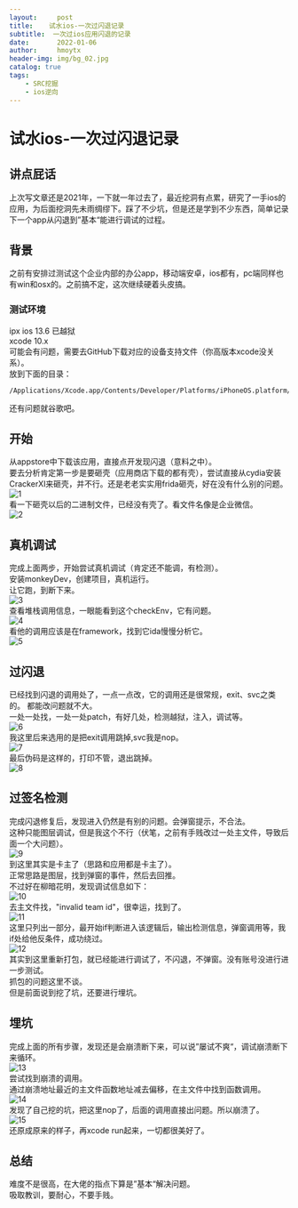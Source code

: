 ```yaml
---
layout:     post
title:    试水ios-一次过闪退记录
subtitle:  一次过ios应用闪退的记录
date:       2022-01-06
author:     hmoytx
header-img: img/bg_02.jpg
catalog: true
tags:
    - SRC挖掘
    - ios逆向
---
```

# 试水ios-一次过闪退记录

## 讲点屁话
上次写文章还是2021年，一下就一年过去了，最近挖洞有点累，研究了一手ios的应用，为后面挖洞先未雨绸缪下。踩了不少坑，但是还是学到不少东西，简单记录下一个app从闪退到”基本“能进行调试的过程。  

## 背景
之前有安排过测试这个企业内部的办公app，移动端安卓，ios都有，pc端同样也有win和osx的。之前搞不定，这次继续硬着头皮搞。   
### 测试环境
ipx ios 13.6   已越狱  
xcode 10.x   
可能会有问题，需要去GitHub下载对应的设备支持文件（你高版本xcode没关系）。   
放到下面的目录：  
```
/Applications/Xcode.app/Contents/Developer/Platforms/iPhoneOS.platform/DeviceSupport
```  
还有问题就谷歌吧。  

## 开始
从appstore中下载该应用，直接点开发现闪退（意料之中）。  
要去分析肯定第一步是要砸壳（应用商店下载的都有壳），尝试直接从cydia安装CrackerXI来砸壳，并不行。还是老老实实用frida砸壳，好在没有什么别的问题。  
![1](/img/220106_iosdump.png)  
看一下砸壳以后的二进制文件，已经没有壳了。看文件名像是企业微信。    
![2](/img/220106_otool.png)  


## 真机调试
完成上面两步，开始尝试真机调试（肯定还不能调，有检测）。  
安装monkeyDev，创建项目，真机运行。  
让它跑，到断下来。  
![3](/img/220106_sandbox.png)  
查看堆栈调用信息，一眼能看到这个checkEnv，它有问题。  
![4](/img/220106_btcheckenv.png)  
看他的调用应该是在framework，找到它ida慢慢分析它。   
![5](/img/220106_sandboxframe.png)   


## 过闪退

已经找到闪退的调用处了，一点一点改，它的调用还是很常规，exit、svc之类的。 都能改问题就不大。  
一处一处找，一处一处patch，有好几处，检测越狱，注入，调试等。   
![6](/img/220106_idapatch.png)   
我这里后来选用的是把exit调用跳掉,svc我是nop。  
![7](/img/220106_BL.png)   
最后伪码是这样的，打印不管，退出跳掉。  
![8](/img/220106_F5.png)   

## 过签名检测
完成闪退修复后，发现进入仍然是有别的问题。会弹窗提示，不合法。  
这种只能图层调试，但是我这个不行（伏笔，之前有手贱改过一处主文件，导致后面一个大问题）。  
![9](/img/220106_message.png)   
到这里其实是卡主了（思路和应用都是卡主了）。  
正常思路是图层，找到弹窗的事件，然后去回推。  
不过好在柳暗花明，发现调试信息如下：  
![10](/img/220106_debuginfo.png)   
去主文件找，"invalid team id"，很幸运，找到了。  
![11](/img/220106_checksign.png)   
这里只列出一部分，最开始if判断进入该逻辑后，输出检测信息，弹窗调用等，我if处给他反条件，成功绕过。   
![12](/img/220106_bypasssign.png)   
其实到这里重新打包，就已经能进行调试了，不闪退，不弹窗。没有账号没进行进一步测试。    
抓包的问题这里不谈。  
但是前面说到挖了坑，还要进行埋坑。  

## 埋坑
完成上面的所有步骤，发现还是会崩溃断下来，可以说”屡试不爽“，调试崩溃断下来循环。  
![13](/img/220106_broken.png)   
尝试找到崩溃的调用。  
通过崩溃地址最近的主文件函数地址减去偏移，在主文件中找到函数调用。  
![14](/img/220106_offset.png)   
发现了自己挖的坑，把这里nop了，后面的调用直接出问题。所以崩溃了。    
![15](/img/220106_patcherr.png)    
还原成原来的样子，再xcode run起来，一切都很美好了。  


## 总结
难度不是很高，在大佬的指点下算是”基本“解决问题。   
吸取教训，要耐心，不要手贱。   



